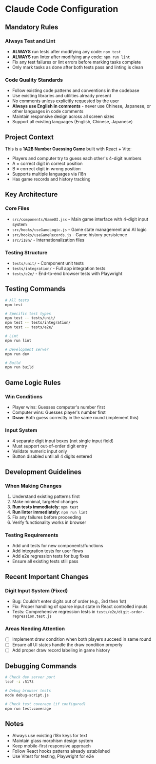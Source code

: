 # Claude Code Configuration

## Mandatory Rules

### Always Test and Lint
- **ALWAYS** run tests after modifying any code: `npm test`
- **ALWAYS** run linter after modifying any code: `npm run lint`
- Fix any test failures or lint errors before marking tasks complete
- Only mark tasks as done after both tests pass and linting is clean

### Code Quality Standards
- Follow existing code patterns and conventions in the codebase
- Use existing libraries and utilities already present
- No comments unless explicitly requested by the user
- **Always use English in comments** - never use Chinese, Japanese, or other languages in code comments
- Maintain responsive design across all screen sizes
- Support all existing languages (English, Chinese, Japanese)

## Project Context

This is a **1A2B Number Guessing Game** built with React + Vite:
- Players and computer try to guess each other's 4-digit numbers
- A = correct digit in correct position
- B = correct digit in wrong position
- Supports multiple languages via i18n
- Has game records and history tracking

## Key Architecture

### Core Files
- `src/components/GameUI.jsx` - Main game interface with 4-digit input system
- `src/hooks/useGameLogic.js` - Game state management and AI logic
- `src/hooks/useGameRecords.js` - Game history persistence
- `src/i18n/` - Internationalization files

### Testing Structure
- `tests/unit/` - Component unit tests
- `tests/integration/` - Full app integration tests  
- `tests/e2e/` - End-to-end browser tests with Playwright

## Testing Commands

```bash
# All tests
npm test

# Specific test types
npm test -- tests/unit/
npm test -- tests/integration/  
npm test -- tests/e2e/

# Lint
npm run lint

# Development server
npm run dev

# Build
npm run build
```

## Game Logic Rules

### Win Conditions
- Player wins: Guesses computer's number first
- Computer wins: Guesses player's number first
- **Draw**: Both guess correctly in the same round (implement this)

### Input System
- 4 separate digit input boxes (not single input field)
- Must support out-of-order digit entry
- Validate numeric input only
- Button disabled until all 4 digits entered

## Development Guidelines

### When Making Changes
1. Understand existing patterns first
2. Make minimal, targeted changes
3. **Run tests immediately**: `npm test`
4. **Run linter immediately**: `npm run lint`
5. Fix any failures before proceeding
6. Verify functionality works in browser

### Testing Requirements
- Add unit tests for new components/functions
- Add integration tests for user flows
- Add e2e regression tests for bug fixes
- Ensure all existing tests still pass

## Recent Important Changes

### Digit Input System (Fixed)
- Bug: Couldn't enter digits out of order (e.g., 3rd then 1st)
- Fix: Proper handling of sparse input state in React controlled inputs
- Tests: Comprehensive regression tests in `tests/e2e/digit-order-regression.test.js`

### Areas Needing Attention
- [ ] Implement draw condition when both players succeed in same round
- [ ] Ensure all UI states handle the draw condition properly
- [ ] Add proper draw record labeling in game history

## Debugging Commands

```bash
# Check dev server port
lsof -i :5173

# Debug browser tests
node debug-script.js

# Check test coverage (if configured)
npm run test:coverage
```

## Notes

- Always use existing i18n keys for text
- Maintain glass morphism design system
- Keep mobile-first responsive approach
- Follow React hooks patterns already established
- Use Vitest for testing, Playwright for e2e
